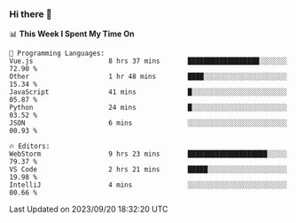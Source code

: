 ### Hi there 👋

<!--
**asdf12303116/asdf12303116** is a ✨ _special_ ✨ repository because its `README.md` (this file) appears on your GitHub profile.

Here are some ideas to get you started:

- 🔭 I’m currently working on ...
- 🌱 I’m currently learning ...
- 👯 I’m looking to collaborate on ...
- 🤔 I’m looking for help with ...
- 💬 Ask me about ...
- 📫 How to reach me: ...
- 😄 Pronouns: ...
- ⚡ Fun fact: ...
-->

<!--START_SECTION:waka-->
📊 **This Week I Spent My Time On** 

```text
💬 Programming Languages: 
Vue.js                   8 hrs 37 mins       ██████████████████░░░░░░░   72.90 % 
Other                    1 hr 48 mins        ████░░░░░░░░░░░░░░░░░░░░░   15.34 % 
JavaScript               41 mins             █░░░░░░░░░░░░░░░░░░░░░░░░   05.87 % 
Python                   24 mins             █░░░░░░░░░░░░░░░░░░░░░░░░   03.52 % 
JSON                     6 mins              ░░░░░░░░░░░░░░░░░░░░░░░░░   00.93 % 

🔥 Editors: 
WebStorm                 9 hrs 23 mins       ████████████████████░░░░░   79.37 % 
VS Code                  2 hrs 21 mins       █████░░░░░░░░░░░░░░░░░░░░   19.98 % 
IntelliJ                 4 mins              ░░░░░░░░░░░░░░░░░░░░░░░░░   00.66 % 
```


 Last Updated on 2023/09/20 18:32:20 UTC
<!--END_SECTION:waka-->
